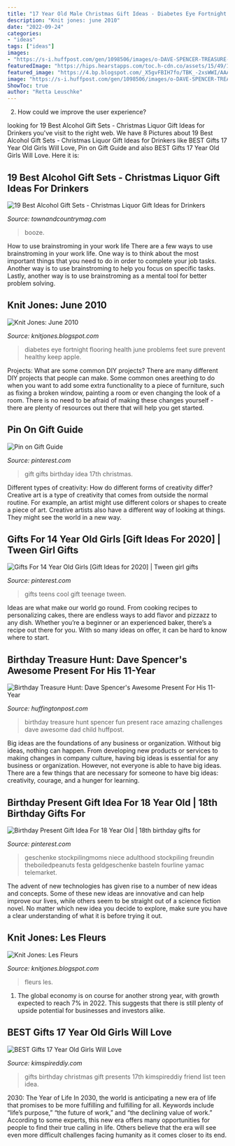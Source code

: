 ```yaml
---
title: "17 Year Old Male Christmas Gift Ideas - Diabetes Eye Fortnight Flooring Health June Problems Feet Sure Prevent Healthy Keep Apple"
description: "Knit jones: june 2010"
date: "2022-09-24"
categories:
- "ideas"
tags: ["ideas"]
images:
- "https://s-i.huffpost.com/gen/1098506/images/o-DAVE-SPENCER-TREASURE-HUNT-facebook.jpg"
featuredImage: "https://hips.hearstapps.com/toc.h-cdn.co/assets/15/49/1448926937-bottle-box-front-crop.jpg?crop=0.621xw:0.753xh;0.192xw,0.120xh&amp;resize=768:*"
featured_image: "https://4.bp.blogspot.com/_X5gvFBIH7fo/TBK_-2xsWWI/AAAAAAAACyk/jsJTGWCc1GU/s1600/IMG_2588.JPG"
image: "https://s-i.huffpost.com/gen/1098506/images/o-DAVE-SPENCER-TREASURE-HUNT-facebook.jpg"
ShowToc: true
author: "Retta Leuschke"
---
```



2. How could we improve the user experience?

	

		
looking for 19 Best Alcohol Gift Sets - Christmas Liquor Gift Ideas for Drinkers you've visit to the right web. We have 8 Pictures about 19 Best Alcohol Gift Sets - Christmas Liquor Gift Ideas for Drinkers like BEST Gifts 17 Year Old Girls Will Love, Pin on Gift Guide and also BEST Gifts 17 Year Old Girls Will Love. Here it is:
		
    
## 19 Best Alcohol Gift Sets - Christmas Liquor Gift Ideas For Drinkers

<img loading=lazy src="https://hips.hearstapps.com/toc.h-cdn.co/assets/15/49/1448926937-bottle-box-front-crop.jpg?crop=0.621xw:0.753xh;0.192xw,0.120xh&amp;resize=768:*" onerror="this.onerror=null;this.src='https://tse2.mm.bing.net/th?id=OIP.XiChmVvtZFzcgKOMgy0tXAHaLH&amp;pid=15.1';" alt="19 Best Alcohol Gift Sets - Christmas Liquor Gift Ideas for Drinkers">

_Source: townandcountrymag.com_

>booze. 

	

How to use brainstroming in your work life
There are a few ways to use brainstroming in your work life. One way is to think about the most important things that you need to do in order to complete your job tasks. Another way is to use brainstroming to help you focus on specific tasks. Lastly, another way is to use brainstroming as a mental tool for better problem solving.

    
## Knit Jones: June 2010

<img loading=lazy src="https://2.bp.blogspot.com/_X5gvFBIH7fo/TBK-Q2t6TwI/AAAAAAAACyM/w8MvkSQaQ7M/s1600/IMG_2653.JPG" onerror="this.onerror=null;this.src='https://tse3.mm.bing.net/th?id=OIP.wg3bmW9HV5puIwvGgD58IQHaLG&amp;pid=15.1';" alt="Knit Jones: June 2010">

_Source: knitjones.blogspot.com_

>diabetes eye fortnight flooring health june problems feet sure prevent healthy keep apple. 

	

Projects: What are some common DIY projects?
There are many different DIY projects that people can make. Some common ones areething to do when you want to add some extra functionality to a piece of furniture, such as fixing a broken window, painting a room or even changing the look of a room. There is no need to be afraid of making these changes yourself - there are plenty of resources out there that will help you get started.

    
## Pin On Gift Guide

<img loading=lazy src="https://i.pinimg.com/736x/ae/6d/b7/ae6db78ac240d6317120f5d15f49cddf.jpg" onerror="this.onerror=null;this.src='https://tse3.mm.bing.net/th?id=OIP.blJtAgA-6o_NAXTvo6jCrAHaPG&amp;pid=15.1';" alt="Pin on Gift Guide">

_Source: pinterest.com_

>gift gifts birthday idea 17th christmas. 

	

Different types of creativity: How do different forms of creativity differ?
Creative art is a type of creativity that comes from outside the normal routine. For example, an artist might use different colors or shapes to create a piece of art. Creative artists also have a different way of looking at things. They might see the world in a new way.

    
## Gifts For 14 Year Old Girls [Gift Ideas For 2020] | Tween Girl Gifts

<img loading=lazy src="https://i.pinimg.com/736x/36/c1/28/36c1288ef4e076d60d9f24aec1c1bf7b.jpg" onerror="this.onerror=null;this.src='https://tse4.mm.bing.net/th?id=OIP.rBq5DjLzXxbCuEwyhVMO7QHaOG&amp;pid=15.1';" alt="Gifts For 14 Year Old Girls [Gift Ideas for 2020] | Tween girl gifts">

_Source: pinterest.com_

>gifts teens cool gift teenage tween. 

	

Ideas are what make our world go round. From cooking recipes to personalizing cakes, there are endless ways to add flavor and pizzazz to any dish. Whether you’re a beginner or an experienced baker, there’s a recipe out there for you. With so many ideas on offer, it can be hard to know where to start.

    
## Birthday Treasure Hunt: Dave Spencer&#039;s Awesome Present For His 11-Year

<img loading=lazy src="https://s-i.huffpost.com/gen/1098506/images/o-DAVE-SPENCER-TREASURE-HUNT-facebook.jpg" onerror="this.onerror=null;this.src='https://tse2.mm.bing.net/th?id=OIP.p7iWOuCQMXED6actnvLybwHaJ4&amp;pid=15.1';" alt="Birthday Treasure Hunt: Dave Spencer&#039;s Awesome Present For His 11-Year">

_Source: huffingtonpost.com_

>birthday treasure hunt spencer fun present race amazing challenges dave awesome dad child huffpost. 

	

Big ideas are the foundations of any business or organization. Without big ideas, nothing can happen. From developing new products or services to making changes in company culture, having big ideas is essential for any business or organization. However, not everyone is able to have big ideas. There are a few things that are necessary for someone to have big ideas: creativity, courage, and a hunger for learning.

    
## Birthday Present Gift Idea For 18 Year Old | 18th Birthday Gifts For

<img loading=lazy src="https://i.pinimg.com/originals/80/2d/de/802ddefb3c772fde58e3a739292bb77f.jpg" onerror="this.onerror=null;this.src='https://tse4.mm.bing.net/th?id=OIP.ntHFmrTTJtL_E3NMSZYiOwHaJ4&amp;pid=15.1';" alt="Birthday Present Gift Idea For 18 Year Old | 18th birthday gifts for">

_Source: pinterest.com_

>geschenke stockpilingmoms niece adulthood stockpiling freundin theboiledpeanuts festa geldgeschenke basteln fourline yamac telemarket. 

	

The advent of new technologies has given rise to a number of new ideas and concepts. Some of these new ideas are innovative and can help improve our lives, while others seem to be straight out of a science fiction novel. No matter which new idea you decide to explore, make sure you have a clear understanding of what it is before trying it out.

    
## Knit Jones: Les Fleurs

<img loading=lazy src="https://4.bp.blogspot.com/_X5gvFBIH7fo/TBK_-2xsWWI/AAAAAAAACyk/jsJTGWCc1GU/s1600/IMG_2588.JPG" onerror="this.onerror=null;this.src='https://tse3.mm.bing.net/th?id=OIP.onnbjl23hd_pGTQTcL6xQgHaLG&amp;pid=15.1';" alt="Knit Jones: Les Fleurs">

_Source: knitjones.blogspot.com_

>fleurs les. 

	

1. The global economy is on course for another strong year, with growth expected to reach 7% in 2022. This suggests that there is still plenty of upside potential for businesses and investors alike.

    
## BEST Gifts 17 Year Old Girls Will Love

<img loading=lazy src="https://kimspireddiy.com/wp-content/uploads/2018/11/gifts-17-year-old-girls-birthday-gifts-christmas-gifts-.jpg" onerror="this.onerror=null;this.src='https://tse2.mm.bing.net/th?id=OIP.ItVuGofmtVV1spm7TGOaZAHaPH&amp;pid=15.1';" alt="BEST Gifts 17 Year Old Girls Will Love">

_Source: kimspireddiy.com_

>gifts birthday christmas gift presents 17th kimspireddiy friend list teen idea. 

	

2030: The Year of Life
In 2030, the world is anticipating a new era of life that promises to be more fulfilling and fulfilling for all. Keywords include “life’s purpose,” “the future of work,” and “the declining value of work.” According to some experts, this new era offers many opportunities for people to find their true calling in life. Others believe that the era will see even more difficult challenges facing humanity as it comes closer to its end.

